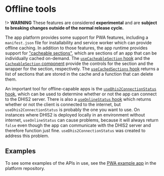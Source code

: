 # Offline tools

!> **WARNING** These features are considered **experimental** and are **subject to breaking changes outside of the normal release cycle.**

The app platform provides some support for PWA features, including a `manifest.json` file for installability and service worker which can provide offline caching. In addition to those features, the app runtime provides support for ["cacheable sections"](./CacheableSections.md), which are sections of an app that can be individually cached on-demand. The [`useCacheableSection` hook](./CacheableSections.md#usecacheablesection-api) and the [`CacheableSection` component](./CacheableSections.md#cacheablesection-api) provide the controls for the section and the wrapper for the section, respectively. The [`useCachedSections` hook](./CacheableSections.md#usecachedsections-api) returns a list of sections that are stored in the cache and a function that can delete them.

An important tool for offline-capable apps is the [`useDhis2ConnectionStatus` hook](./useDhis2ConnectionStatus.md), which can be used to determine whether or not the app can connect to the DHIS2 server. There is also a [`useOnlineStatus` hook](./useOnlineStatus.md) which returns whether or not the client is connected to the internet, but `useDhis2ConnectionStatus` is probably the one you want to use. On instances where DHIS2 is deployed locally in an environment without internet, `useOnlineStatus` can cause problems, because it will always return `false` even though the app can communicate with the DHIS2 server and therefore function just fine. `useDhis2ConnectionStatus` was created to address this problem.

## Examples

To see some examples of the APIs in use, see the [PWA example app](https://github.com/dhis2/app-platform/tree/master/examples/pwa-app/src/components/) in the platform repository.
